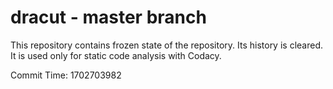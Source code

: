 # dracut - master branch

This repository contains frozen state of the repository.
Its history is cleared. It is used only for static code
analysis with Codacy.

Commit Time: 1702703982